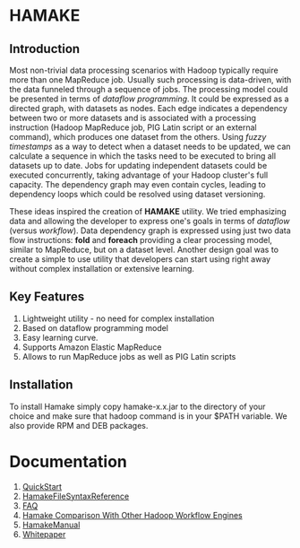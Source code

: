 # HAMAKE #

## Introduction ##

Most non-trivial data processing scenarios with Hadoop typically require more than one MapReduce job. Usually such processing is data-driven, with the data funneled through a sequence of jobs. The processing model could be presented in terms of _dataflow programming_. It could be expressed as a directed graph, with datasets as nodes. Each edge indicates a dependency between two or more datasets and is associated with a processing instruction (Hadoop MapReduce job, PIG Latin script or an external command), which produces one dataset from the others. Using _fuzzy timestamps_ as a way to detect when a dataset needs to be updated, we can calculate a sequence in which the tasks need to be executed to bring all datasets up to date. Jobs for updating independent datasets could be executed concurrently, taking advantage of your Hadoop cluster's full capacity. The dependency graph may even contain cycles, leading to dependency loops which could be resolved using dataset versioning.

These ideas inspired the creation of **HAMAKE** utility. We tried emphasizing data and allowing the developer to express one's goals in terms of _dataflow_ (versus _workflow_). Data dependency graph is expressed using just two data flow instructions: **fold** and **foreach** providing a clear processing model, similar to MapReduce, but on a dataset level. Another design goal was to create a simple to use utility that developers can start using right away without complex installation or extensive learning.

## Key Features ##

  1. Lightweight utility - no need for complex installation
  1. Based on dataflow programming model
  1. Easy learning curve.
  1. Supports Amazon Elastic MapReduce
  1. Allows to run MapReduce jobs as well as PIG Latin scripts

## Installation ##

To install Hamake simply copy hamake-x.x.jar to the directory of your choice and make sure that hadoop command is in your $PATH variable. We also provide RPM and DEB packages.

# Documentation #
  1. [QuickStart](https://github.com/vzaliva/hamake/blob/wiki/QuickStart.md)
  1. [HamakeFileSyntaxReference](https://github.com/vzaliva/hamake/blob/wiki/HamakeFileSyntaxReference.md)
  1. [FAQ](https://github.com/vzaliva/hamake/blob/wiki/FAQ.md)
  1. [Hamake Comparison With Other Hadoop Workflow Engines](https://github.com/vzaliva/hamake/blob/wiki/HamakeComparisonWithOtherWorkflowEngines.md)
  1. [HamakeManual](https://github.com/vzaliva/hamake/blob/wiki/HamakeManual.md)
  1. [Whitepaper](http://hamake.googlecode.com/files/hamake_whitepaper.pdf)
